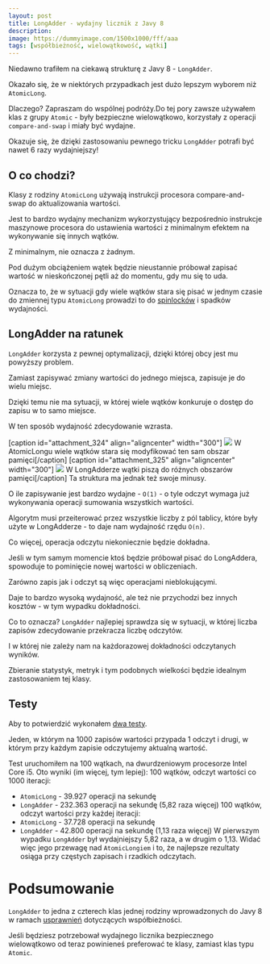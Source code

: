 ```yaml
---
layout: post
title: LongAdder - wydajny licznik z Javy 8
description: 
image: https://dummyimage.com/1500x1000/fff/aaa
tags: [współbieżność, wielowątkowość, wątki]
---
```


Niedawno trafiłem na ciekawą strukturę z Javy 8 - `LongAdder`. 

Okazało się, że w niektórych przypadkach jest dużo lepszym wyborem niż `AtomicLong`. 

Dlaczego? Zapraszam do wspólnej podróży.Do tej pory zawsze używałem klas z grupy `Atomic` - były bezpieczne wielowątkowo, korzystały z operacji `compare-and-swap` i miały być wydajne. 

Okazuje się, że dzięki zastosowaniu pewnego tricku `LongAdder` potrafi być nawet 6 razy wydajniejszy!

## O co chodzi?

Klasy z rodziny `AtomicLong` używają instrukcji procesora compare-and-swap do aktualizowania wartości. 

Jest to bardzo wydajny mechanizm wykorzystujący bezpośrednio instrukcje maszynowe procesora do ustawienia wartości z minimalnym efektem na wykonywanie się innych wątków. 

Z minimalnym, nie oznacza z żadnym. 

Pod dużym obciążeniem wątek będzie nieustannie próbował zapisać wartość w nieskończonej pętli aż do momentu, gdy mu się to uda. 

Oznacza to, że w sytuacji gdy wiele wątków stara się pisać w jednym czasie do zmiennej typu `AtomicLong` prowadzi to do [spinlocków](https://pl.wikipedia.org/wiki/Spinlock) i spadków wydajności.

## LongAdder na ratunek

`LongAdder` korzysta z pewnej optymalizacji, dzięki której obcy jest mu powyższy problem. 

Zamiast zapisywać zmiany wartości do jednego miejsca, zapisuje je do wielu miejsc. 

Dzięki temu nie ma sytuacji, w której wiele wątków konkuruje o dostęp do zapisu w to samo miejsce. 

W ten sposób wydajność zdecydowanie wzrasta. 

[caption id="attachment\_324" align="aligncenter" width="300"] ![](https://strony.sztukakodu.pl/wp-content/uploads/2019/02/longadder-1-300x288.jpg) W AtomicLongu wiele wątków stara się modyfikować ten sam obszar pamięci[/caption] [caption id="attachment\_325" align="aligncenter" width="300"] ![](https://strony.sztukakodu.pl/wp-content/uploads/2019/02/longadder-2-300x300.jpg) W LongAdderze wątki piszą do różnych obszarów pamięci[/caption] Ta struktura ma jednak też swoje minusy. 

O ile zapisywanie jest bardzo wydajne - `O(1)` - o tyle odczyt wymaga już wykonywania operacji sumowania wszystkich wartości. 

Algorytm musi przeiterować przez wszystkie liczby z pól tablicy, które były użyte w LongAdderze - to daje nam wydajność rzędu `O(n)`. 

Co więcej, operacja odczytu niekoniecznie będzie dokładna. 

Jeśli w tym samym momencie ktoś będzie próbował pisać do LongAddera, spowoduje to pominięcie nowej wartości w obliczeniach. 

Zarówno zapis jak i odczyt są więc operacjami nieblokującymi. 

Daje to bardzo wysoką wydajność, ale też nie przychodzi bez innych kosztów - w tym wypadku dokładności. 

Co to oznacza? `LongAdder` najlepiej sprawdza się w sytuacji, w której liczba zapisów zdecydowanie przekracza liczbę odczytów. 

I w której nie zależy nam na każdorazowej dokładności odczytanych wyników. 

Zbieranie statystyk, metryk i tym podobnych wielkości będzie idealnym zastosowaniem tej klasy.

## Testy

Aby to potwierdzić wykonałem [dwa testy](https://gist.github.com/dmydlarz/ec4bae1b1dbb3e105ee4acc06e32e1ac). 

Jeden, w którym na 1000 zapisów wartości przypada 1 odczyt i drugi, w którym przy każdym zapisie odczytujemy aktualną wartość. 

Test uruchomiłem na 100 wątkach, na dwurdzeniowym procesorze Intel Core i5. Oto wyniki (im więcej, tym lepiej): 100 wątków, odczyt wartości co 1000 iteracji:
- `AtomicLong` - 39.927 operacji na sekundę
- `LongAdder` - 232.363 operacji na sekundę (5,82 raza więcej)
100 wątków, odczyt wartości przy każdej iteracji:
- `AtomicLong` - 37.728 operacji na sekundę
- `LongAdder` - 42.800 operacji na sekundę (1,13 raza więcej)
W pierwszym wypadku `LongAdder` był wydajniejszy 5,82 raza, a w drugim o 1,13. Widać więc jego przewagę nad `AtomicLongiem` i to, że najlepsze rezultaty osiąga przy częstych zapisach i rzadkich odczytach.

# Podsumowanie

`LongAdder` to jedna z czterech klas jednej rodziny wprowadzonych do Javy 8 w ramach [usprawnień](https://docs.oracle.com/javase/8/docs/technotes/guides/concurrency/changes8.html) dotyczących współbieżności. 

Jeśli będziesz potrzebował wydajnego licznika bezpiecznego wielowątkowo od teraz powinieneś preferować te klasy, zamiast klas typu `Atomic`.
